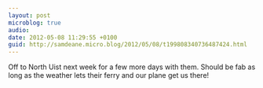 ```yaml
---
layout: post
microblog: true
audio: 
date: 2012-05-08 11:29:55 +0100
guid: http://samdeane.micro.blog/2012/05/08/t199808340736487424.html
---
```

Off to North Uist next week for a few more days with them. Should be fab as long as the weather lets their ferry and our plane get us there!
